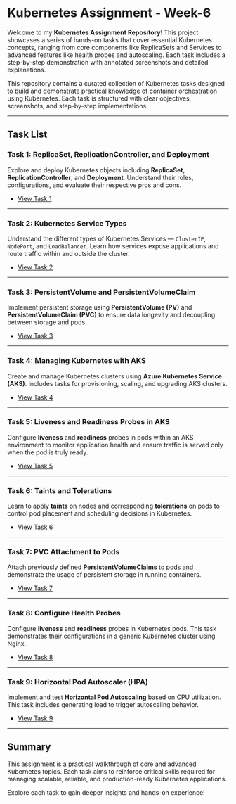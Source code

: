 
# Kubernetes Assignment - Week-6

Welcome to my **Kubernetes Assignment Repository**! This project showcases a series of hands-on tasks that cover essential Kubernetes concepts, ranging from core components like ReplicaSets and Services to advanced features like health probes and autoscaling. Each task includes a step-by-step demonstration with annotated screenshots and detailed explanations.

This repository contains a curated collection of Kubernetes tasks designed to build and demonstrate practical knowledge of container orchestration using Kubernetes. Each task is structured with clear objectives, screenshots, and step-by-step implementations.

---

## Task List

### **Task 1: ReplicaSet, ReplicationController, and Deployment**
Explore and deploy Kubernetes objects including **ReplicaSet**, **ReplicationController**, and **Deployment**. Understand their roles, configurations, and evaluate their respective pros and cons.
- [View Task 1](task1.md)

---

### **Task 2: Kubernetes Service Types**
Understand the different types of Kubernetes Services — `ClusterIP`, `NodePort`, and `LoadBalancer`. Learn how services expose applications and route traffic within and outside the cluster.
- [View Task 2](task2.md)

---

### **Task 3: PersistentVolume and PersistentVolumeClaim**
Implement persistent storage using **PersistentVolume (PV)** and **PersistentVolumeClaim (PVC)** to ensure data longevity and decoupling between storage and pods.
- [View Task 3](task3.md)

---

### **Task 4: Managing Kubernetes with AKS**
Create and manage Kubernetes clusters using **Azure Kubernetes Service (AKS)**. Includes tasks for provisioning, scaling, and upgrading AKS clusters.
- [View Task 4](task4.md)

---

### **Task 5: Liveness and Readiness Probes in AKS**
Configure **liveness** and **readiness** probes in pods within an AKS environment to monitor application health and ensure traffic is served only when the pod is truly ready.
- [View Task 5](task5.md)
---

### **Task 6: Taints and Tolerations**
Learn to apply **taints** on nodes and corresponding **tolerations** on pods to control pod placement and scheduling decisions in Kubernetes.
- [View Task 6](task6.md)

---

### **Task 7: PVC Attachment to Pods**
Attach previously defined **PersistentVolumeClaims** to pods and demonstrate the usage of persistent storage in running containers.
- [View Task 7](task7.md)

---

### **Task 8: Configure Health Probes**
Configure **liveness** and **readiness** probes in Kubernetes pods. This task demonstrates their configurations in a generic Kubernetes cluster using Nginx.
- [View Task 8](task8.md)

---

### **Task 9: Horizontal Pod Autoscaler (HPA)**
Implement and test **Horizontal Pod Autoscaling** based on CPU utilization. This task includes generating load to trigger autoscaling behavior.
- [View Task 9](task9.md)

---

## Summary

This assignment is a practical walkthrough of core and advanced Kubernetes topics. Each task aims to reinforce critical skills required for managing scalable, reliable, and production-ready Kubernetes applications.

Explore each task to gain deeper insights and hands-on experience!

